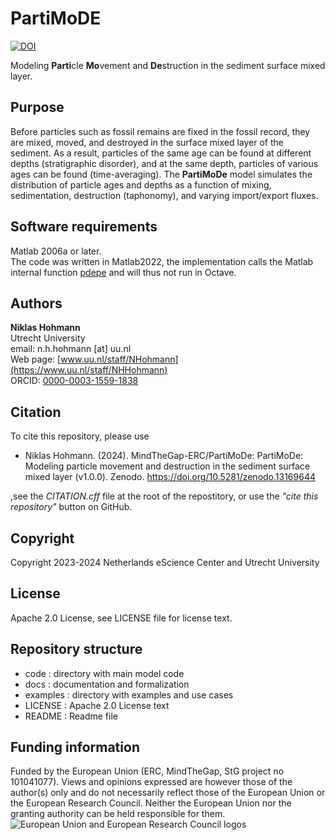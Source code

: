 # PartiMoDE
<!-- badges: start -->
[![DOI](https://zenodo.org/badge/DOI/10.5281/zenodo.13169644.svg)](https://doi.org/10.5281/zenodo.13169644)
 <!-- badges: end -->

Modeling **Parti**cle **Mo**vement and **De**struction in the sediment surface mixed layer.

## Purpose

Before particles such as fossil remains are fixed in the fossil record, they are mixed, moved, and destroyed in the surface mixed layer of the sediment. As a result, particles of the same age can be found at different depths (stratigraphic disorder), and at the same depth, particles of various ages can be found (time-averaging). The **PartiMoDe** model simulates the distribution of particle ages and depths as a function of mixing, sedimentation, destruction (taphonomy), and varying import/export fluxes.

## Software requirements

Matlab 2006a or later.  
The code was written in Matlab2022, the implementation calls the Matlab internal function [pdepe](https://nl.mathworks.com/help/matlab/ref/pdepe.html) and will thus not run in Octave.

## Authors

**Niklas Hohmann**  
Utrecht University  
email: n.h.hohmann [at] uu.nl  
Web page: [www.uu.nl/staff/NHohmann](https://www.uu.nl/staff/NHHohmann)  
ORCID: [0000-0003-1559-1838](https://orcid.org/0000-0003-1559-1838)

## Citation

To cite this repository, please use

* Niklas Hohmann. (2024). MindTheGap-ERC/PartiMoDe: PartiMoDe: Modeling particle movement and destruction in the sediment surface mixed layer (v1.0.0). Zenodo. https://doi.org/10.5281/zenodo.13169644

,see the *CITATION.cff* file at the root of the repostitory, or use the *"cite this repository"* button on GitHub.

## Copyright

Copyright 2023-2024 Netherlands eScience Center and Utrecht University

## License

Apache 2.0 License, see LICENSE file for license text.

## Repository structure

* code : directory with main model code
* docs : documentation and formalization
* examples : directory with examples and use cases
* LICENSE : Apache 2.0 License text
* README : Readme file

## Funding information

Funded by the European Union (ERC, MindTheGap, StG project no 101041077). Views and opinions expressed are however those of the author(s) only and do not necessarily reflect those of the European Union or the European Research Council. Neither the European Union nor the granting authority can be held responsible for them.
![European Union and European Research Council logos](https://erc.europa.eu/sites/default/files/2023-06/LOGO_ERC-FLAG_FP.png)
